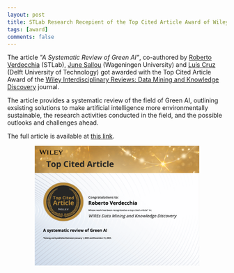 ```yaml
---
layout: post
title: STLab Research Recepient of the Top Cited Article Award of Wiley Interdisciplinary Reviews Series
tags: [award]
comments: false
---
```


The article *"A Systematic Review of Green AI"*, co-authored by [Roberto Verdecchia](https://robertoverdecchia.github.io/) (STLab), [June Sallou](https://june.sallou.org/) (Wageningen University) and [Luís Cruz](https://luiscruz.github.io/) (Delft University of Technology) got awarded with the Top Cited Article Award of the [Wiley Interdisciplinary Reviews: Data Mining and Knowledge Discovery](https://wires.onlinelibrary.wiley.com/journal/19424795) journal.

The article provides a systematic review of the field of Green AI, outlining exsisting solutions to make artificial intelligence more environmentally sustainable, the research activities conducted in the field, and the possible outlooks and challenges ahead. 

The full article is available at [this link](https://wires.onlinelibrary.wiley.com/doi/full/10.1002/widm.1507). 

<p align="center">
<img src="/img/awards/WIREs.png" alt="WIREs Award" height="75%" width="75%"> <br><br>
</p>